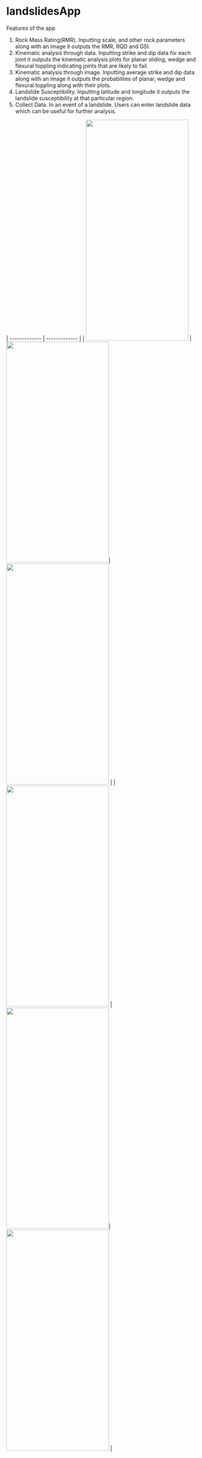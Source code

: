 # landslidesApp
Features of the app
1. Rock Mass Rating(RMR). Inputting scale, and other rock parameters along with an image it outputs the RMR, RQD and GSI.
2. Kinematic analysis through data. Inputting strike and dip data for each joint it outputs the kinematic analysis plots for planar sliding, wedge and flexural toppling indicating joints that are likely to fail.
3. Kinematic analysis through image. Inputting average strike and dip data along with an image it outputs the probabilites of planar, wedge and flexural toppling along with their plots.
4. Landslide Susceptibility. Inputting latitude and longitude it outputs the landslide susceptibility at that particular region.
5. Collect Data. In an event of a landslide. Users can enter landslide data which can be useful for further analysis.

| ------------- | ------------- |
| <img src="https://user-images.githubusercontent.com/53003109/204235694-335c230e-c862-4360-9442-5df5ca6e172d.jpg" width="270" height="580"> | <img src="https://user-images.githubusercontent.com/53003109/204235844-e4d71627-20d8-4c0e-a91d-421e3e78a914.jpg" width="270" height="580">| <img src="https://user-images.githubusercontent.com/53003109/204235857-e2513ce7-c229-480c-9c3d-39e06d2121ad.jpg" width="270" height="580"> |
| <img src="https://user-images.githubusercontent.com/53003109/204235873-92fbb66a-b518-4536-a94e-d0d78284cbd0.jpg" width="270" height="580"> | <img src="https://user-images.githubusercontent.com/53003109/204235906-dad56906-a211-416a-b824-1b0d594d9224.jpg" width="270" height="580">| <img src="https://user-images.githubusercontent.com/53003109/204235910-7652e90d-55a3-4917-97cb-c1b78cc370a6.jpg" width="270" height="580"> |









